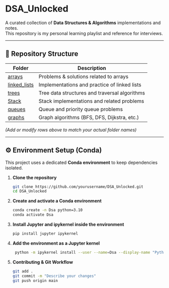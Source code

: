 
# DSA_Unlocked

A curated collection of **Data Structures & Algorithms** implementations and notes.  
This repository is my personal learning playlist and reference for interviews.

---

## 📂 Repository Structure

| Folder | Description |
|--------|-------------|
| [arrays](./Arrays) | Problems & solutions related to arrays |
| [linked_lists](./Linked_lists) | Implementations and practice of linked lists |
| [trees](./Trees) | Tree data structures and traversal algorithms |
| [Stack](./Stack) | Stack implementations and related problems |
| [queues](./Queues) | Queue and priority queue problems |
| [graphs](./Graphs) | Graph algorithms (BFS, DFS, Dijkstra, etc.) |

*(Add or modify rows above to match your actual folder names)*

---

## ⚙️ Environment Setup (Conda)

This project uses a dedicated **Conda environment** to keep dependencies isolated.

1. **Clone the repository**

   ```bash
   git clone https://github.com/yourusername/DSA_Unlocked.git
   cd DSA_Unlocked

2. **Create and activate a Conda environment**
    ```bash
    conda create -n Dsa python=3.10
    conda activate Dsa   

3. **Install Jupyter and ipykernel inside the environment**
    ```bash
    pip install jupyter ipykernel

5. **Add the environment as a Jupyter kernel**
   ```bash
    python -m ipykernel install --user --name=Dsa --display-name "Python (Dsa)"

7. **Contributing & Git Workflow**
    ```bash
    git add .
    git commit -m "Describe your changes"
    git push origin main

